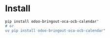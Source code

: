# Install

```bash
pip install odoo-bringout-oca-ocb-calendar"
# or
uv pip install odoo-bringout-oca-ocb-calendar"
```
